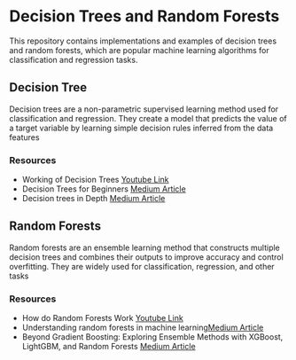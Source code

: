 # Decision Trees and Random Forests 
This repository contains implementations and examples of decision trees and random forests, which are popular machine learning algorithms for classification and regression tasks.<br>

## Decision Tree 
Decision trees are a non-parametric supervised learning method used for classification and regression. They create a model that predicts the value of a target variable by learning simple decision rules inferred from the data features

### Resources 
- Working of Decision Trees [Youtube Link](https://www.youtube.com/watch?v=7VeUPuFGJHk)
- Decision Trees for Beginners [Medium Article](https://medium.com/machine-learning-101/chapter-3-decision-trees-theory-e7398adac567) 
- Decision trees in Depth [Medium Article](https://ankitnitjsr13.medium.com/math-behind-decision-tree-algorithm-2aa398561d6d)

## Random Forests 
Random forests are an ensemble learning method that constructs multiple decision trees and combines their outputs to improve accuracy and control overfitting. They are widely used for classification, regression, and other tasks

### Resources
- How do Random Forests Work [Youtube Link](https://www.youtube.com/watch?v=loNcrMjYh64)
- Understanding random forests in machine learning[Medium Article](https://medium.com/educative/understanding-random-forests-in-machine-learning-9e9a69c3ac80)
- Beyond Gradient Boosting: Exploring Ensemble Methods with XGBoost, LightGBM, and Random Forests [Medium Article](https://medium.com/@data-overload/beyond-gradient-boosting-exploring-ensemble-methods-with-xgboost-lightgbm-and-random-forests-2e7f39bc2b75)
